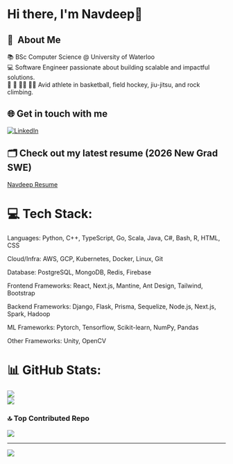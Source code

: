 ### <h1> Hi there, I'm Navdeep👋  </h1>

## 💫 &nbsp;About Me 
📚 BSc Computer Science @ University of Waterloo<br>
💻 Software Engineer passionate about building scalable and impactful solutions.<br>
🏀 🏑 🤼‍♂️ 🧗‍♂️ Avid athlete in basketball, field hockey, jiu-jitsu, and rock climbing.<br>

## 🌐 Get in touch with me 
[![LinkedIn](https://img.shields.io/badge/LinkedIn-%230077B5.svg?logo=linkedin&logoColor=white)](https://www.linkedin.com/in/navdeep-g) 

## 🗂️ Check out my latest resume (2026 New Grad SWE)
[Navdeep Resume](https://drive.google.com/file/d/1X217qTDPQZ9_oGYGkpIUqQzcFLq0Z56u/view?usp=sharing)

# 💻 Tech Stack:
Languages: Python, C++, TypeScript, Go, Scala, Java, C#, Bash, R, HTML, CSS

Cloud/Infra: AWS, GCP, Kubernetes, Docker, Linux, Git

Database: PostgreSQL, MongoDB, Redis, Firebase

Frontend Frameworks: React, Next.js, Mantine, Ant Design, Tailwind, Bootstrap

Backend Frameworks: Django, Flask, Prisma, Sequelize, Node.js, Next.js, Spark, Hadoop

ML Frameworks: Pytorch, Tensorflow, Scikit-learn, NumPy, Pandas

Other Frameworks: Unity, OpenCV


# 📊 GitHub Stats:
![](https://github-readme-stats.vercel.app/api?username=navdeep03gill&theme=dark&hide_border=false&include_all_commits=false&count_private=false)<br/>
![](https://github-readme-stats.vercel.app/api/top-langs/?username=navdeep03gill&theme=dark&hide_border=false&include_all_commits=false&count_private=false&layout=compact)

### 🔝 Top Contributed Repo
![](https://github-contributor-stats.vercel.app/api?username=navdeep03gill&limit=5&theme=dark&combine_all_yearly_contributions=true)

---
[![](https://visitcount.itsvg.in/api?id=navdeep03gill&icon=0&color=0)](https://visitcount.itsvg.in)

<!-- Proudly created with GPRM ( https://gprm.itsvg.in ) -->

<!-- Proudly created with GPRM ( https://gprm.itsvg.in ) -->
